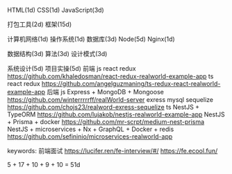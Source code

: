 HTML(1d)
CSS(1d)
JavaScript(3d)

打包工具(2d)
框架(15d)

计算机网络(1d)
操作系统(1d)
数据库(3d)
Node(5d)
Nginx(1d)

数据结构(3d)
算法(3d)
设计模式(3d)

系统设计(5d)
项目实操(5d)
    前端
        js
            react redux  https://github.com/khaledosman/react-redux-realworld-example-app
        ts
            react redux  https://github.com/angelguzmaning/ts-redux-react-realworld-example-app
    后端
        js
            Express + MongoDB + Mongoose  https://github.com/winterrrrrff/realWorld-server
            exress mysql sequelize  https://github.com/chojs23/realword-exress-sequelize
        ts
            NestJS + TypeORM  https://github.com/lujakob/nestjs-realworld-example-app
            NestJS + Prisma + docker  https://github.com/mr-scrpt/medium-nest-prisma
            NestJS + microservices + Nx + GraphQL + Docker + redis https://github.com/sefininio/microservices-realworld-app

keywords: 前端面试
    https://lucifer.ren/fe-interview/#/
    https://fe.ecool.fun/

5 + 17 + 10 + 9 + 10 = 51d
